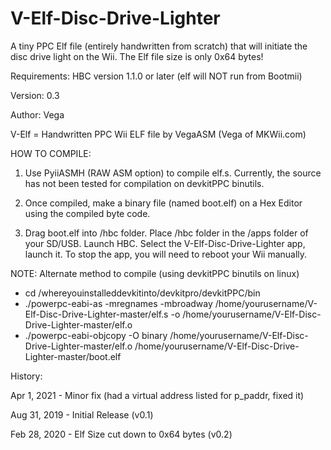 # V-Elf-Disc-Drive-Lighter
A tiny PPC Elf file (entirely handwritten from scratch) that will initiate the disc drive light on the Wii. The Elf file size is only 0x64 bytes!

Requirements: HBC version 1.1.0 or later (elf will NOT run from Bootmii)

Version: 0.3

Author: Vega

V-Elf = Handwritten PPC Wii ELF file by VegaASM (Vega of MKWii.com)

HOW TO COMPILE:

1. Use PyiiASMH (RAW ASM option) to compile elf.s. Currently, the source has not been tested for compilation on devkitPPC binutils.

2. Once compiled, make a binary file (named boot.elf) on a Hex Editor using the compiled byte code.

3. Drag boot.elf into /hbc folder. Place /hbc folder in the /apps folder of your SD/USB. Launch HBC. Select the V-Elf-Disc-Drive-Lighter app, launch it. To stop the app, you will need to reboot your Wii manually.

NOTE: Alternate method to compile (using devkitPPC binutils on linux)
- cd /whereyouinstalleddevkitinto/devkitpro/devkitPPC/bin
- ./powerpc-eabi-as -mregnames -mbroadway /home/yourusername/V-Elf-Disc-Drive-Lighter-master/elf.s -o /home/yourusername/V-Elf-Disc-Drive-Lighter-master/elf.o
- ./powerpc-eabi-objcopy -O binary /home/yourusername/V-Elf-Disc-Drive-Lighter-master/elf.o /home/yourusername/V-Elf-Disc-Drive-Lighter-master/boot.elf

History:

Apr 1, 2021 - Minor fix (had a virtual address listed for p_paddr, fixed it)

Aug 31, 2019 - Initial Release (v0.1)

Feb 28, 2020 - Elf Size cut down to 0x64 bytes (v0.2)
